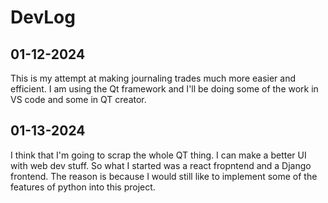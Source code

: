 # DevLog

## 01-12-2024

This is my attempt at making journaling trades much more easier and efficient. I am using the Qt framework and I'll be doing some of the work in VS code and some in QT creator.


## 01-13-2024

I think that I'm going to scrap the whole QT thing. I can make a better UI with web dev stuff. So what I started was a react fropntend and a Django frontend. The reason is because I would still like to implement some of the features of python into this project. 
